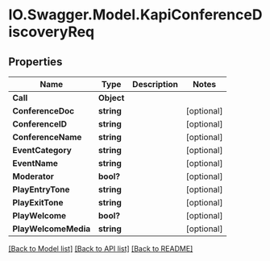 # IO.Swagger.Model.KapiConferenceDiscoveryReq
## Properties

Name | Type | Description | Notes
------------ | ------------- | ------------- | -------------
**Call** | **Object** |  | 
**ConferenceDoc** | **string** |  | [optional] 
**ConferenceID** | **string** |  | [optional] 
**ConferenceName** | **string** |  | [optional] 
**EventCategory** | **string** |  | [optional] 
**EventName** | **string** |  | [optional] 
**Moderator** | **bool?** |  | [optional] 
**PlayEntryTone** | **string** |  | [optional] 
**PlayExitTone** | **string** |  | [optional] 
**PlayWelcome** | **bool?** |  | [optional] 
**PlayWelcomeMedia** | **string** |  | [optional] 

[[Back to Model list]](../README.md#documentation-for-models) [[Back to API list]](../README.md#documentation-for-api-endpoints) [[Back to README]](../README.md)


